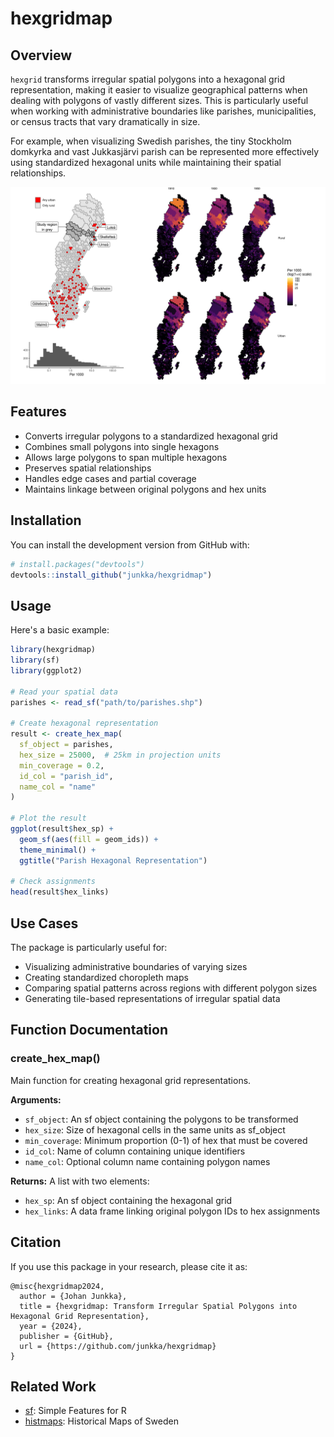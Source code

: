 # hexgridmap

## Overview

`hexgrid` transforms irregular spatial polygons into a hexagonal grid
representation, making it easier to visualize geographical patterns when
dealing with polygons of vastly different sizes. This is particularly
useful when working with administrative boundaries like parishes,
municipalities, or census tracts that vary dramatically in size.

For example, when visualizing Swedish parishes, the tiny Stockholm
domkyrka and vast Jukkasjärvi parish can be represented more effectively
using standardized hexagonal units while maintaining their spatial
relationships.

![Example transformation of irregular polygons to hex grid](example.png)

## Features

-   Converts irregular polygons to a standardized hexagonal grid
-   Combines small polygons into single hexagons
-   Allows large polygons to span multiple hexagons
-   Preserves spatial relationships
-   Handles edge cases and partial coverage
-   Maintains linkage between original polygons and hex units

## Installation

You can install the development version from GitHub with:

``` r
# install.packages("devtools")
devtools::install_github("junkka/hexgridmap")
```

## Usage

Here's a basic example:

``` r
library(hexgridmap)
library(sf)
library(ggplot2)

# Read your spatial data
parishes <- read_sf("path/to/parishes.shp")

# Create hexagonal representation
result <- create_hex_map(
  sf_object = parishes,
  hex_size = 25000,  # 25km in projection units
  min_coverage = 0.2,
  id_col = "parish_id",
  name_col = "name"
)

# Plot the result
ggplot(result$hex_sp) +
  geom_sf(aes(fill = geom_ids)) +
  theme_minimal() +
  ggtitle("Parish Hexagonal Representation")

# Check assignments
head(result$hex_links)
```

## Use Cases

The package is particularly useful for: 

- Visualizing administrative boundaries of varying sizes 
- Creating standardized choropleth maps 
- Comparing spatial patterns across regions with different polygon sizes 
- Generating tile-based representations of irregular spatial data

## Function Documentation

### create_hex_map()

Main function for creating hexagonal grid representations.

**Arguments:** 

- `sf_object`: An sf object containing the polygons to be transformed 
- `hex_size`: Size of hexagonal cells in the same units as sf_object 
- `min_coverage`: Minimum proportion (0-1) of hex that must be covered 
- `id_col`: Name of column containing unique identifiers 
- `name_col`: Optional column name containing polygon names

**Returns:** A list with two elements: 

- `hex_sp`: An sf object containing the hexagonal grid 
- `hex_links`: A data frame linking original polygon IDs to hex assignments

## Citation

If you use this package in your research, please cite it as:

```         
@misc{hexgridmap2024,
  author = {Johan Junkka},
  title = {hexgridmap: Transform Irregular Spatial Polygons into Hexagonal Grid Representation},
  year = {2024},
  publisher = {GitHub},
  url = {https://github.com/junkka/hexgridmap}
}
```

## Related Work

-   [sf](https://r-spatial.github.io/sf/): Simple Features for R
-   [histmaps](https://github.com/junkka/histmaps): Historical Maps of
    Sweden
